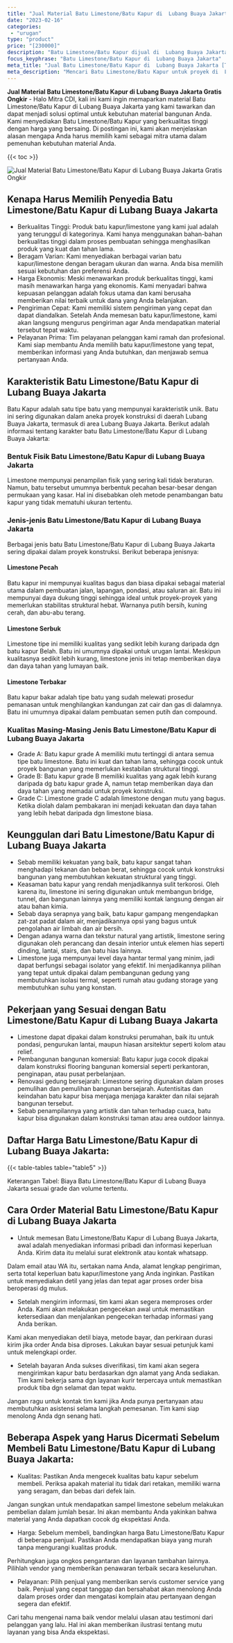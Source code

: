 ```yaml
---
title: "Jual Material Batu Limestone/Batu Kapur di  Lubang Buaya Jakarta Gratis Ongkir"
date: "2023-02-16"
categories:
 - "urugan"
type: "product"
price: "[230000]"
description: "Batu Limestone/Batu Kapur dijual di  Lubang Buaya Jakarta Terdekat. Batu Limestone/Batu Kapur ini sering dipakai dalam proyek konstruksi sebagai batu alam yang mewah dan tahan lama. Silakan hubungi kami untuk informasi lebih lanjut."
focus_keyphrase: "Batu Limestone/Batu Kapur di  Lubang Buaya Jakarta"
meta_title: "Jual Batu Limestone/Batu Kapur di  Lubang Buaya Jakarta [Terdekat] - CDI"
meta_description: "Mencari Batu Limestone/Batu Kapur untuk proyek di  Lubang Buaya Jakarta? Kami memiliki Batu Limestone/Batu Kapur berkualitas untuk material dinding. Segera dapatkan penawaran terbaik."
---
```


**Jual Material Batu Limestone/Batu Kapur di  Lubang Buaya Jakarta Gratis Ongkir** - Halo Mitra CDI, kali ini kami ingin memaparkan material Batu Limestone/Batu Kapur di  Lubang Buaya Jakarta yang kami tawarkan dan dapat menjadi solusi optimal untuk kebutuhan material bangunan Anda. Kami menyediakan Batu Limestone/Batu Kapur yang berkualitas tinggi dengan harga yang bersaing. Di postingan ini, kami akan menjelaskan alasan mengapa Anda harus memilih kami sebagai mitra utama dalam pemenuhan kebutuhan material Anda.

{{< toc >}}

![Jual Material Batu Limestone/Batu Kapur di  Lubang Buaya Jakarta Gratis Ongkir](/images/urugan/batu-limestone-02.jpg)

## Kenapa Harus Memilih Penyedia Batu Limestone/Batu Kapur di  Lubang Buaya Jakarta

*   Berkualitas Tinggi: Produk batu kapur/limestone yang kami jual adalah yang terunggul di kategorinya. Kami hanya menggunakan bahan-bahan berkualitas tinggi dalam proses pembuatan sehingga menghasilkan produk yang kuat dan tahan lama.
*   Beragam Varian: Kami menyediakan berbagai varian batu kapur/limestone dengan beragam ukuran dan warna. Anda bisa memilih sesuai kebutuhan dan preferensi Anda.
*   Harga Ekonomis: Meski menawarkan produk berkualitas tinggi, kami masih menawarkan harga yang ekonomis. Kami menyadari bahwa kepuasan pelanggan adalah fokus utama dan kami berusaha memberikan nilai terbaik untuk dana yang Anda belanjakan.
*   Pengiriman Cepat: Kami memiliki sistem pengiriman yang cepat dan dapat diandalkan. Setelah Anda memesan batu kapur/limestone, kami akan langsung mengurus pengiriman agar Anda mendapatkan material tersebut tepat waktu.
*   Pelayanan Prima: Tim pelayanan pelanggan kami ramah dan profesional. Kami siap membantu Anda memilih batu kapur/limestone yang tepat, memberikan informasi yang Anda butuhkan, dan menjawab semua pertanyaan Anda.

## Karakteristik Batu Limestone/Batu Kapur di  Lubang Buaya Jakarta

Batu Kapur adalah satu tipe batu yang mempunyai karakteristik unik. Batu ini sering digunakan dalam aneka proyek konstruksi di daerah  Lubang Buaya Jakarta, termasuk di area  Lubang Buaya Jakarta. Berikut adalah informasi tentang karakter batu Batu Limestone/Batu Kapur di  Lubang Buaya Jakarta:

### Bentuk Fisik Batu Limestone/Batu Kapur di  Lubang Buaya Jakarta

Limestone mempunyai penampilan fisik yang sering kali tidak beraturan. Namun, batu tersebut umumnya berbentuk pecahan besar-besar dengan permukaan yang kasar. Hal ini disebabkan oleh metode penambangan batu kapur yang tidak mematuhi ukuran tertentu.

### Jenis-jenis Batu Limestone/Batu Kapur di  Lubang Buaya Jakarta

Berbagai jenis batu Batu Limestone/Batu Kapur di  Lubang Buaya Jakarta sering dipakai dalam proyek konstruksi. Berikut beberapa jenisnya:

#### Limestone Pecah

Batu kapur ini mempunyai kualitas bagus dan biasa dipakai sebagai material utama dalam pembuatan jalan, lapangan, pondasi, atau saluran air. Batu ini mempunyai daya dukung tinggi sehingga ideal untuk proyek-proyek yang memerlukan stabilitas struktural hebat. Warnanya putih bersih, kuning cerah, dan abu-abu terang.

#### Limestone Serbuk

Limestone tipe ini memiliki kualitas yang sedikit lebih kurang daripada dgn batu kapur Belah. Batu ini umumnya dipakai untuk urugan lantai. Meskipun kualitasnya sedikit lebih kurang, limestone jenis ini tetap memberikan daya dan daya tahan yang lumayan baik.

#### Limestone Terbakar

Batu kapur bakar adalah tipe batu yang sudah melewati prosedur pemanasan untuk menghilangkan kandungan zat cair dan gas di dalamnya. Batu ini umumnya dipakai dalam pembuatan semen putih dan compound.

### Kualitas Masing-Masing Jenis Batu Limestone/Batu Kapur di  Lubang Buaya Jakarta

*   Grade A: Batu kapur grade A memiliki mutu tertinggi di antara semua tipe batu limestone. Batu ini kuat dan tahan lama, sehingga cocok untuk proyek bangunan yang memerlukan kestabilan struktural tinggi.
*   Grade B: Batu kapur grade B memiliki kualitas yang agak lebih kurang daripada dg batu kapur grade A, namun tetap memberikan daya dan daya tahan yang memadai untuk proyek konstruksi.
*   Grade C: Limestone grade C adalah limestone dengan mutu yang bagus. Ketika diolah dalam pembakaran ini menjadi kekuatan dan daya tahan yang lebih hebat daripada dgn limestone biasa.

## Keunggulan dari Batu Limestone/Batu Kapur di  Lubang Buaya Jakarta

*   Sebab memiliki kekuatan yang baik, batu kapur sangat tahan menghadapi tekanan dan beban berat, sehingga cocok untuk konstruksi bangunan yang membutuhkan kekuatan struktural yang tinggi.
*   Keasaman batu kapur yang rendah menjadikannya sulit terkorosi. Oleh karena itu, limestone ini sering digunakan untuk membangun bridge, tunnel, dan bangunan lainnya yang memiliki kontak langsung dengan air atau bahan kimia.
*   Sebab daya serapnya yang baik, batu kapur gampang mengendapkan zat-zat padat dalam air, menjadikannya opsi yang bagus untuk pengolahan air limbah dan air bersih.
*   Dengan adanya warna dan tekstur natural yang artistik, limestone sering digunakan oleh perancang dan desain interior untuk elemen hias seperti dinding, lantai, stairs, dan batu hias lainnya.
*   Limestone juga mempunyai level daya hantar termal yang minim, jadi dapat berfungsi sebagai isolator yang efektif. Ini menjadikannya pilihan yang tepat untuk dipakai dalam pembangunan gedung yang membutuhkan isolasi termal, seperti rumah atau gudang storage yang membutuhkan suhu yang konstan.

## Pekerjaan yang Sesuai dengan Batu Limestone/Batu Kapur di  Lubang Buaya Jakarta

*   Limestone dapat dipakai dalam konstruksi perumahan, baik itu untuk pondasi, pengurukan lantai, maupun hiasan arsitektur seperti kolom atau relief.
*   Pembangunan bangunan komersial: Batu kapur juga cocok dipakai dalam konstruksi flooring bangunan komersial seperti perkantoran, penginapan, atau pusat perbelanjaan.
*   Renovasi gedung bersejarah: Limestone sering digunakan dalam proses pemulihan dan pemulihan bangunan bersejarah. Autentisitas dan keindahan batu kapur bisa menjaga menjaga karakter dan nilai sejarah bangunan tersebut.
*   Sebab penampilannya yang artistik dan tahan terhadap cuaca, batu kapur bisa digunakan dalam konstruksi taman atau area outdoor lainnya.

## Daftar Harga Batu Limestone/Batu Kapur di  Lubang Buaya Jakarta:

{{< table-tables table="table5" >}}

Keterangan Tabel: Biaya Batu Limestone/Batu Kapur di  Lubang Buaya Jakarta sesuai grade dan volume tertentu.

## Cara Order Material Batu Limestone/Batu Kapur di  Lubang Buaya Jakarta

*   Untuk memesan Batu Limestone/Batu Kapur di  Lubang Buaya Jakarta, awal adalah menyediakan informasi pribadi dan informasi keperluan Anda. Kirim data itu melalui surat elektronik atau kontak whatsapp.

Dalam email atau WA itu, sertakan nama Anda, alamat lengkap pengiriman, serta total keperluan batu kapur/limestone yang Anda inginkan. Pastikan untuk menyediakan detil yang jelas dan tepat agar proses order bisa beroperasi dg mulus.
*   Setelah mengirim informasi, tim kami akan segera memproses order Anda. Kami akan melakukan pengecekan awal untuk memastikan ketersediaan dan menjalankan pengecekan terhadap informasi yang Anda berikan.

Kami akan menyediakan detil biaya, metode bayar, dan perkiraan durasi kirim jika order Anda bisa diproses. Lakukan bayar sesuai petunjuk kami untuk melengkapi order.
*   Setelah bayaran Anda sukses diverifikasi, tim kami akan segera mengirimkan kapur batu berdasarkan dgn alamat yang Anda sediakan. Tim kami bekerja sama dgn layanan kurir terpercaya untuk memastikan produk tiba dgn selamat dan tepat waktu.

Jangan ragu untuk kontak tim kami jika Anda punya pertanyaan atau membutuhkan asistensi selama langkah pemesanan. Tim kami siap menolong Anda dgn senang hati.

## Beberapa Aspek yang Harus Dicermati Sebelum Membeli Batu Limestone/Batu Kapur di  Lubang Buaya Jakarta:

*   Kualitas: Pastikan Anda mengecek kualitas batu kapur sebelum membeli. Periksa apakah material itu tidak dari retakan, memiliki warna yang seragam, dan bebas dari defek lain.

Jangan sungkan untuk mendapatkan sampel limestone sebelum melakukan pembelian dalam jumlah besar. Ini akan membantu Anda yakinkan bahwa material yang Anda dapatkan cocok dg ekspektasi Anda.
*   Harga: Sebelum membeli, bandingkan harga Batu Limestone/Batu Kapur di beberapa penjual. Pastikan Anda mendapatkan biaya yang murah tanpa mengurangi kualitas produk.

Perhitungkan juga ongkos pengantaran dan layanan tambahan lainnya. Pilihlah vendor yang memberikan penawaran terbaik secara keseluruhan.
*   Pelayanan: Pilih penjual yang memberikan servis customer service yang baik. Penjual yang cepat tanggap dan bersahabat akan menolong Anda dalam proses order dan mengatasi komplain atau pertanyaan dengan segera dan efektif.

Cari tahu mengenai nama baik vendor melalui ulasan atau testimoni dari pelanggan yang lalu. Hal ini akan memberikan ilustrasi tentang mutu layanan yang bisa Anda ekspektasi.